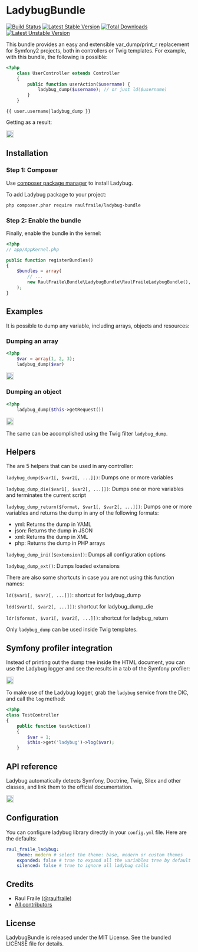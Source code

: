 LadybugBundle
=============

[![Build Status](https://secure.travis-ci.org/raulfraile/LadybugBundle.png)](http://travis-ci.org/raulfraile/LadybugBundle)
[![Latest Stable Version](https://poser.pugx.org/raulfraile/ladybug-bundle/v/stable.png)](https://packagist.org/packages/raulfraile/ladybug-bundle)
[![Total Downloads](https://poser.pugx.org/raulfraile/ladybug-bundle/downloads.png)](https://packagist.org/packages/raulfraile/ladybug-bundle)
[![Latest Unstable Version](https://poser.pugx.org/raulfraile/ladybug-bundle/v/unstable.png)](https://packagist.org/packages/raulfraile/ladybug-bundle)

This bundle provides an easy and extensible var_dump/print_r replacement for
Symfony2 projects, both in controllers or Twig templates. For example, with this
bundle, the following is possible:

``` php
<?php
    class UserController extends Controller
    {
        public function userAction($username) {
            ladybug_dump($username); // or just ld($username)
        }
    }
```

``` jinja
{{ user.username|ladybug_dump }}
```

Getting as a result:

<img style="border:1px solid #ccc; padding:1px" src="https://github.com/raulfraile/LadybugBundle/raw/master/Resources/doc/images/string_example.png" />

## Installation

### Step 1: Composer

Use [composer package manager](https://getcomposer.org/) to install Ladybug.

To add Ladybug package to your project:

``` bash
php composer.phar require raulfraile/ladybug-bundle
```

### Step 2: Enable the bundle

Finally, enable the bundle in the kernel:

``` php
<?php
// app/AppKernel.php

public function registerBundles()
{
    $bundles = array(
        // ...
        new RaulFraile\Bundle\LadybugBundle\RaulFraileLadybugBundle(),
    );
}
```

## Examples

It is possible to dump any variable, including arrays, objects and resources:

### Dumping an array

``` php
<?php
    $var = array(1, 2, 3);
    ladybug_dump($var)
```

<img style="border:1px solid #ccc; padding:1px" src="https://github.com/raulfraile/LadybugBundle/raw/master/Resources/doc/images/array_example.png" />

### Dumping an object

``` php
<?php
    ladybug_dump($this->getRequest())
```

<img style="border:1px solid #ccc; padding:1px" src="https://github.com/raulfraile/LadybugBundle/raw/master/Resources/doc/images/request_example.png" />

The same can be accomplished using the Twig filter `ladybug_dump`.

## Helpers

The are 5 helpers that can be used in any controller:

`ladybug_dump($var1[, $var2[, ...]])`: Dumps one or more variables

`ladybug_dump_die($var1[, $var2[, ...]])`: Dumps one or more variables and
terminates the current script

`ladybug_dump_return($format, $var1[, $var2[, ...]])`: Dumps one or more variables and
returns the dump in any of the following formats:

* yml: Returns the dump in YAML
* json: Returns the dump in JSON
* xml: Returns the dump in XML
* php: Returns the dump in PHP arrays

`ladybug_dump_ini([$extension])`: Dumps all configuration options

`ladybug_dump_ext()`: Dumps loaded extensions

There are also some shortcuts in case you are not using this function names:

`ld($var1[, $var2[, ...]])`: shortcut for ladybug_dump

`ldd($var1[, $var2[, ...]])`: shortcut for ladybug_dump_die

`ldr($format, $var1[, $var2[, ...]])`: shortcut for ladybug_return

Only `ladybug_dump` can be used inside Twig templates.

## Symfony profiler integration

Instead of printing out the dump tree inside the HTML document, you can use the Ladybug logger and
see the results in a tab of the Symfony profiler:

<img style="border:1px solid #ccc; padding:1px" src="https://github.com/raulfraile/LadybugBundle/raw/master/Resources/doc/images/profiler.png" />

To make use of the Ladybug logger, grab the `ladybug` service from the DIC, and call the `log`
method:

``` php
<?php
class TestController
{
    public function testAction()
    {
        $var = 1;
        $this->get('ladybug')->log($var);
    }
```

## API reference

Ladybug automatically detects Symfony, Doctrine, Twig, Silex and other classes, and link them to the
official documentation.

<img style="border:1px solid #ccc; padding:1px" src="https://github.com/raulfraile/LadybugBundle/raw/master/Resources/doc/images/doc_example.png" />

## Configuration

You can configure ladybug library directly in your `config.yml` file. Here are the defaults:

``` yaml
raul_fraile_ladybug:
    theme: modern # select the theme: base, modern or custom themes
    expanded: false # true to expand all the variables tree by default
    silenced: false # true to ignore all ladybug calls
```

## Credits

* Raul Fraile ([@raulfraile](https://twitter.com/raulfraile))
* [All contributors](https://github.com/raulfraile/LadybugBundle/contributors)

## License

LadybugBundle is released under the MIT License. See the bundled LICENSE file for details.
